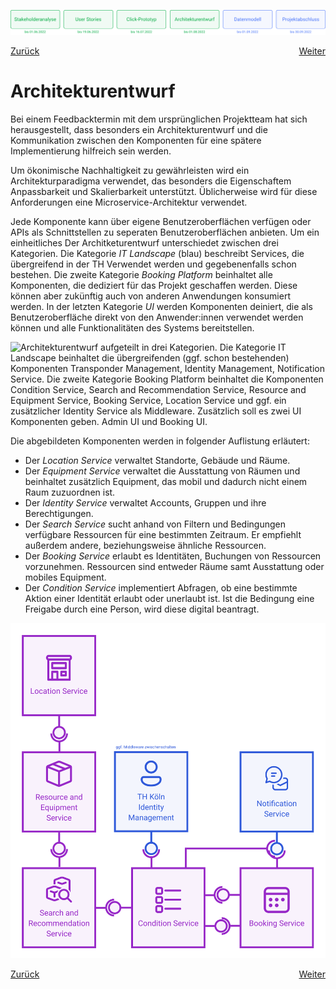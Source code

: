 ![Meilenstein 4: Architekturentwurf bis zum 01.08.2022](../assets/progress-04.png)

<div>
  <a href="../click-prototyp">Zurück</a>
  <a href="../datenmodell" style="float: right;">Weiter</a>
</div>


# Architekturentwurf

Bei einem Feedbacktermin mit dem ursprünglichen Projektteam hat sich herausgestellt, dass besonders ein Architekturentwurf und die Kommunikation zwischen den Komponenten für eine spätere Implementierung hilfreich sein werden.

Um ökonimische Nachhaltigkeit zu gewährleisten wird ein Architekturparadigma verwendet, das besonders die Eigenschaftem Anpassbarkeit und Skalierbarkeit unterstützt. Üblicherweise wird für diese Anforderungen eine Microservice-Architektur verwendet.

Jede Komponente kann über eigene Benutzeroberflächen verfügen oder APIs als Schnittstellen zu seperaten Benutzeroberflächen anbieten. Um ein einheitliches 
Der Architketurentwurf unterschiedet zwischen drei Kategorien. Die Kategorie *IT Landscape* (blau) beschreibt Services, die übergreifend in der TH Verwendet werden und gegebenenfalls schon bestehen. Die zweite Kategorie *Booking Platform* beinhaltet alle Komponenten, die dediziert für das Projekt geschaffen werden. Diese können aber zukünftig auch von anderen Anwendungen konsumiert werden. In der letzten Kategorie *UI* werden Komponenten deiniert, die als Benutzeroberfläche direkt von den Anwender:innen verwendet werden können und alle Funktionalitäten des Systems bereitstellen.

![Architekturentwurf aufgeteilt in drei Kategorien. Die Kategorie IT Landscape beinhaltet die übergreifenden (ggf. schon bestehenden) Komponenten Transponder Management, Identity Management, Notification Service. Die zweite Kategorie Booking Platform beinhaltet die Komponenten Condition Service, Search and Recommendation Service, Resource and Equipment Service, Booking Service, Location Service und ggf. ein zusätzlicher Identity Service als Middleware. Zusätzlich soll es zwei UI Komponenten geben. Admin UI und Booking UI.](../assets/architektur-grobentwurf.png)

Die abgebildeten Komponenten werden in folgender Auflistung erläutert:
- Der *Location Service* verwaltet Standorte, Gebäude und Räume.
- Der *Equipment Service* verwaltet die Ausstattung von Räumen und beinhaltet zusätzlich Equipment, das mobil und dadurch nicht einem Raum zuzuordnen ist.
- Der *Identity Service* verwaltet Accounts, Gruppen und ihre Berechtigungen.
- Der *Search Service* sucht anhand von Filtern und Bedingungen verfügbare Ressourcen für eine bestimmten Zeitraum. Er empfiehlt außerdem andere, beziehungsweise ähnliche Ressourcen.
- Der *Booking Service* erlaubt es Identitäten, Buchungen von Ressourcen vorzunehmen. Ressourcen sind entweder Räume samt Ausstattung oder mobiles Equipment.
- Der *Condition Service* implementiert Abfragen, ob eine bestimmte Aktion einer Identität erlaubt oder unerlaubt ist. Ist die Bedingung eine Freigabe durch eine Person, wird diese digital beantragt.  

![Kommunikationskonzept](../assets/architektur-kommunikation.png)

<div>
  <a href="../click-prototyp">Zurück</a>
  <a href="../datenmodell" style="float: right;">Weiter</a>
</div>
